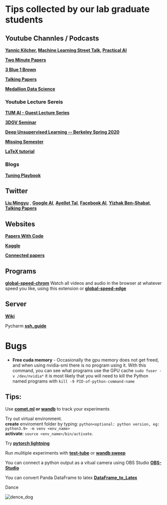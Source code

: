 # Tips collected by our lab graduate students


## Youtube Channles / Podcasts

**[Yannic Kilcher](https://www.youtube.com/c/YannicKilcher/), [Machine Learning Street Talk](https://www.youtube.com/channel/UCMLtBahI5DMrt0NPvDSoIRQ), [Practical AI](https://changelog.com/practicalai)**

**[Two Minute Papers](https://www.youtube.com/user/keeroyz)**

**[3 Blue 1 Brown](https://www.youtube.com/channel/UCYO_jab_esuFRV4b17AJtAw)**

**[Talking Papers](https://talking.papers.podcast.itzikbs.com/)**

**[Medallion Data Science](https://www.youtube.com/channel/UCxladMszXan-jfgzyeIMyvw)**

### Youtube Lecture Sereis 
**[TUM AI - Guest Lecture Series](https://www.youtube.com/playlist?list=PLQ8Y4kIIbzy8kMlz7cRqz-BjbdyWsfLXt)**

**[3DGV Seminar](https://www.youtube.com/channel/UCpCQ8tjahrTPMsBiyPg2H7Q)**

**[Deep Unsupervised Learning -- Berkeley Spring 2020](https://youtube.com/playlist?list=PLwRJQ4m4UJjPiJP3691u-qWwPGVKzSlNP)**

**[Missing Semester](https://youtube.com/playlist?list=PLyzOVJj3bHQuloKGG59rS43e29ro7I57J)**

**[LaTeX tutorial](https://youtu.be/Jp0lPj2-DQA)**

### Blogs

**[Tuning Playbook](https://github.com/google-research/tuning_playbook)**

## Twitter

**[Liu Mingyu](https://twitter.com/liu_mingyu)** , **[Google AI](https://twitter.com/GoogleAI)**, **[Ayellet Tal](https://twitter.com/Ayellet4)**, **[Facebook AI](https://twitter.com/facebookai)**, **[Yizhak Ben-Shabat](https://twitter.com/sitzikbs)**, **[Talking Papers](https://twitter.com/talking_papers)**

## Websites

**[Papers With Code](https://paperswithcode.com/)** 

**[Kaggle](https://www.kaggle.com/)**

**[Connected papers](https://www.connectedpapers.com/)**


## Programs

**[global-speed-chrom](https://chrome.google.com/webstore/detail/global-speed/jpbjcnkcffbooppibceonlgknpkniiff?authuser=1)** Watch all videos and audio in the browser at whatever speed you like, using this extension or **[global-speed-edge](https://microsoftedge.microsoft.com/addons/detail/global-speed/mjhlabbcmjflkpjknnicihkfnmbdfced)**

## Server

[**Wiki**](https://github.com/Onr/CGM_tips/wiki)

Pycharm **[ssh_guide](/ssh_cgm_guide.pdf)**

# Bugs

* **Free cuda memory** - Occasionally the gpu memory does not get freed, and when using nvidia-smi there is no program using it.
  With this command, you can see what programs use the GPU cache ```sudo fuser -v /dev/nvidia*``` it is most likely that you will need to kill the Python named programs with ```kill -9 PID-of-python-command-name```

## Tips:



Use **[comet.ml](https://www.comet.ml/) or [wandb](https://wandb.ai/site)**  to track your experiments

Try out virtual environment.\
**create** enviroment folder by typing: 
```python<optional: python version, eg: python3.9> -m venv <env_name>```\
**activate**: 
```source <env_name>/bin/activate```.

Try **[pytorch lightning](https://www.pytorchlightning.ai/)**

Run mulitiple experiments with **[test-tube](https://github.com/williamFalcon/test-tube)** or **[wandb sweep](https://docs.wandb.ai/guides/sweeps)**

You can connect a python output as a vitual camera using OBS Studio **[OBS-Studio](https://obsproject.com/)**

You can convert Panda DataFrame to latex **[DataFrame_to_Latex](https://pandas.pydata.org/docs/reference/api/pandas.DataFrame.to_latex.html)**

Dance

![dence_dog](/success_dog.gif)
